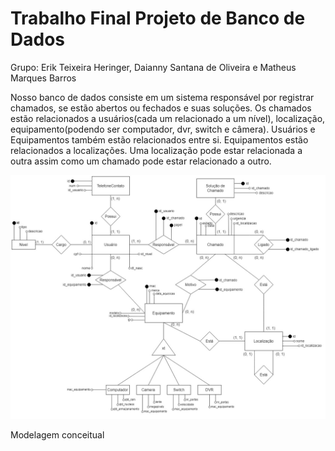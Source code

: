 # Trabalho Final Projeto de Banco de Dados

Grupo: Erik Teixeira Heringer, Daianny Santana de Oliveira e Matheus Marques Barros

Nosso banco de dados consiste em um sistema responsável por registrar chamados, se estão abertos ou fechados e suas soluções. Os chamados estão relacionados a usuários(cada um relacionado a um nível), localização, equipamento(podendo ser computador, dvr, switch e câmera). Usuários e Equipamentos também estão relacionados entre si. Equipamentos estão relacionados a localizações. Uma localização pode estar relacionada a outra assim como um chamado pode estar relacionado a outro.

![Modelagem conceitual](./modeloConceitual.jpg)

Modelagem conceitual